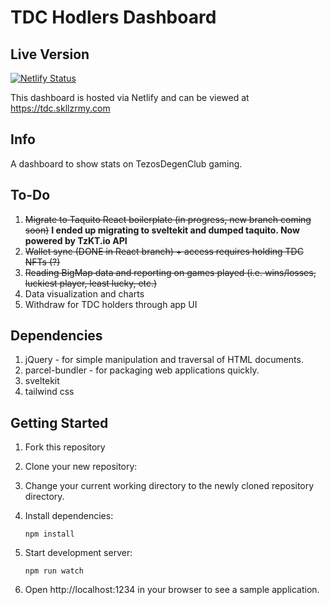 # TDC Hodlers Dashboard

## Live Version

[![Netlify Status](https://api.netlify.com/api/v1/badges/643316d9-36d8-4177-80e8-287db4062569/deploy-status)](https://app.netlify.com/sites/vigilant-golick-726bee/deploys)

This dashboard is hosted via Netlify and can be viewed at https://tdc.skllzrmy.com

## Info

A dashboard to show stats on TezosDegenClub gaming.

## To-Do

1. ~~Migrate to Taquito React boilerplate (in progress, new branch coming soon)~~ **I ended up migrating to sveltekit and dumped taquito. Now powered by TzKT.io API**
2. ~~Wallet sync (DONE in React branch) + access requires holding TDC NFTs (?)~~ 
3. ~~Reading BigMap data and reporting on games played (i.e. wins/losses, luckiest player, least lucky, etc.)~~
4. Data visualization and charts
5. Withdraw for TDC holders through app UI

## Dependencies

1. jQuery - for simple manipulation and traversal of HTML documents.
2. parcel-bundler - for packaging web applications quickly.
3. sveltekit
4. tailwind css

## Getting Started

1. Fork this repository
2. Clone your new repository:
3. Change your current working directory to the newly cloned repository directory.
4. Install dependencies:

    `npm install`

5. Start development server:

    `npm run watch`

6. Open http://localhost:1234 in your browser to see a sample application.

[logo]: https://raw.githubusercontent.com/ecadlabs/taquito-boilerplate/master/assets/built-with-taquito.png "Built with Taquito"